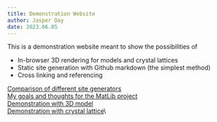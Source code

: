 ```yaml
---
title: Demonstration Website
author: Jasper Day
date: 2023.06.05
---
```


This is a demonstration website meant to show the possibilities of
- In-browser 3D rendering for models and crystal lattices
- Static site generation with Github markdown (the simplest method)
- Cross linking and referencing

[Comparison of different site generators](comparisons/overview.md)\
[My goals and thoughts for the MatLib project](thoughts/goals.md)\
[Demonstration with 3D model](demo/model.md)\
[Demonstration with crystal lattice](demo/lattice.md)\
